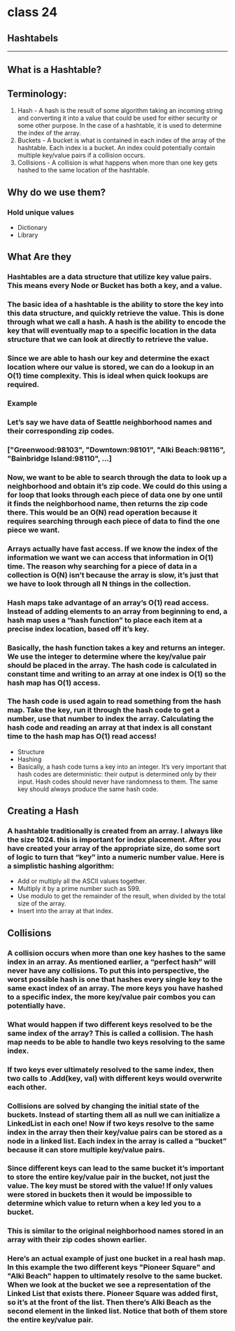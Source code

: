 # class 24

## Hashtabels

--------------

## What is a Hashtable?

## Terminology:

1. Hash - A hash is the result of some algorithm taking an incoming string and converting it into a value that could be used for either security or some other purpose. In the case of a hashtable, it is used to determine the index of the array.
2. Buckets - A bucket is what is contained in each index of the array of the hashtable. Each index is a bucket. An index could potentially contain multiple key/value pairs if a collision occurs.
3. Collisions - A collision is what happens when more than one key gets hashed to the same location of the hashtable.

## Why do we use them?

### Hold unique values

- Dictionary
- Library

## What Are they

### Hashtables are a data structure that utilize key value pairs. This means every Node or Bucket has both a key, and a value.

### The basic idea of a hashtable is the ability to store the key into this data structure, and quickly retrieve the value. This is done through what we call a hash. A hash is the ability to encode the key that will eventually map to a specific location in the data structure that we can look at directly to retrieve the value.

### Since we are able to hash our key and determine the exact location where our value is stored, we can do a lookup in an O(1) time complexity. This is ideal when quick lookups are required.

### Example

### Let’s say we have data of Seattle neighborhood names and their corresponding zip codes.

### ["Greenwood:98103", "Downtown:98101", "Alki Beach:98116", "Bainbridge Island:98110", ...]

### Now, we want to be able to search through the data to look up a neighborhood and obtain it’s zip code. We could do this using a for loop that looks through each piece of data one by one until it finds the neighborhood name, then returns the zip code there. This would be an O(N) read operation because it requires searching through each piece of data to find the one piece we want.

### Arrays actually have fast access. If we know the index of the information we want we can access that information in O(1) time. The reason why searching for a piece of data in a collection is O(N) isn’t because the array is slow, it’s just that we have to look through all N things in the collection.

### Hash maps take advantage of an array’s O(1) read access. Instead of adding elements to an array from beginning to end, a hash map uses a “hash function” to place each item at a precise index location, based off it’s key.

### Basically, the hash function takes a key and returns an integer. We use the integer to determine where the key/value pair should be placed in the array. The hash code is calculated in constant time and writing to an array at one index is O(1) so the hash map has O(1) access.

### The hash code is used again to read something from the hash map. Take the key, run it through the hash code to get a number, use that number to index the array. Calculating the hash code and reading an array at that index is all constant time to the hash map has O(1) read access!

- Structure
- Hashing
- Basically, a hash code turns a key into an integer. It’s very important that hash codes are deterministic: their output is determined only by their input. Hash codes should never have randomness to them. The same key should always produce the same hash code.

## Creating a Hash

### A hashtable traditionally is created from an array. I always like the size 1024. this is important for index placement. After you have created your array of the appropriate size, do some sort of logic to turn that “key” into a numeric number value. Here is a simplistic hashing algorithm:

- Add or multiply all the ASCII values together.
- Multiply it by a prime number such as 599.
- Use modulo to get the remainder of the result, when divided by the total size of the array.
- Insert into the array at that index.

## Collisions

### A collision occurs when more than one key hashes to the same index in an array. As mentioned earlier, a “perfect hash” will never have any collisions. To put this into perspective, the worst possible hash is one that hashes every single key to the same exact index of an array. The more keys you have hashed to a specific index, the more key/value pair combos you can potentially have.

### What would happen if two different keys resolved to be the same index of the array? This is called a collision. The hash map needs to be able to handle two keys resolving to the same index.

### If two keys ever ultimately resolved to the same index, then two calls to .Add(key, val) with different keys would overwrite each other.

### Collisions are solved by changing the initial state of the buckets. Instead of starting them all as null we can initialize a LinkedList in each one! Now if two keys resolve to the same index in the array then their key/value pairs can be stored as a node in a linked list. Each index in the array is called a “bucket” because it can store multiple key/value pairs.

### Since different keys can lead to the same bucket it’s important to store the entire key/value pair in the bucket, not just the value. The key must be stored with the value! If only values were stored in buckets then it would be impossible to determine which value to return when a key led you to a bucket.

### This is similar to the original neighborhood names stored in an array with their zip codes shown earlier.

### Here’s an actual example of just one bucket in a real hash map. In this example the two different keys "Pioneer Square" and "Alki Beach" happen to ultimately resolve to the same bucket. When we look at the bucket we see a representation of the Linked List that exists there. Pioneer Square was added first, so it’s at the front of the list. Then there’s Alki Beach as the second element in the linked list. Notice that both of them store the entire key/value pair.